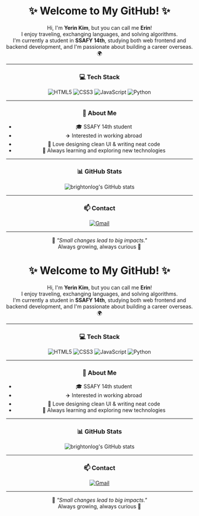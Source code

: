 <div align="center">

# ✨ Welcome to My GitHub! ✨  

Hi, I'm **Yerin Kim**, but you can call me **Erin**!  
I enjoy traveling, exchanging languages, and solving algorithms.  
I'm currently a student in **SSAFY 14th**, studying both web frontend and backend development, and I'm passionate about building a career overseas. 🌍

---

### 💻 Tech Stack
![HTML5](https://img.shields.io/badge/HTML5-ff6f61?style=for-the-badge&logo=html5&logoColor=white)
![CSS3](https://img.shields.io/badge/CSS3-61a8ff?style=for-the-badge&logo=css3&logoColor=white)
![JavaScript](https://img.shields.io/badge/JavaScript-ffe066?style=for-the-badge&logo=javascript&logoColor=black)
![Python](https://img.shields.io/badge/Python-a3d2ca?style=for-the-badge&logo=python&logoColor=white)

---

### 🌱 About Me
- 🎓 SSAFY 14th student
- ✈️ Interested in working abroad
- 🎨 Love designing clean UI & writing neat code
- 🐣 Always learning and exploring new technologies

---

### 📊 GitHub Stats
![brightonlog's GitHub stats](https://github-readme-stats.vercel.app/api?username=brightonlog&show_icons=true&theme=tokyonight&hide_border=true)

---

### 📫 Contact
[![Gmail](https://img.shields.io/badge/Email-f4b6c2?style=for-the-badge&logo=gmail&logoColor=white)](mailto:fls4804@gmail.com)

---

💬 *"Small changes lead to big impacts."*  
Always growing, always curious 🩵  

</div>
<div align="center">

# ✨ Welcome to My GitHub! ✨  

Hi, I'm **Yerin Kim**, but you can call me **Erin**!  
I enjoy traveling, exchanging languages, and solving algorithms.  
I'm currently a student in **SSAFY 14th**, studying both web frontend and backend development, and I'm passionate about building a career overseas. 🌍

---

### 💻 Tech Stack
![HTML5](https://img.shields.io/badge/HTML5-ff6f61?style=for-the-badge&logo=html5&logoColor=white)
![CSS3](https://img.shields.io/badge/CSS3-61a8ff?style=for-the-badge&logo=css3&logoColor=white)
![JavaScript](https://img.shields.io/badge/JavaScript-ffe066?style=for-the-badge&logo=javascript&logoColor=black)
![Python](https://img.shields.io/badge/Python-a3d2ca?style=for-the-badge&logo=python&logoColor=white)

---

### 🌱 About Me
- 🎓 SSAFY 14th student
- ✈️ Interested in working abroad
- 🎨 Love designing clean UI & writing neat code
- 🐣 Always learning and exploring new technologies

---

### 📊 GitHub Stats
![brightonlog's GitHub stats](https://github-readme-stats.vercel.app/api?username=brightonlog&show_icons=true&theme=tokyonight&hide_border=true)

---

### 📫 Contact
[![Gmail](https://img.shields.io/badge/Email-f4b6c2?style=for-the-badge&logo=gmail&logoColor=white)](mailto:fls4804@gmail.com)

---

💬 *"Small changes lead to big impacts."*  
Always growing, always curious 🩵  

</div>
